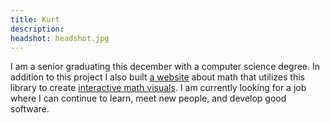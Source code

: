 ```yaml
---
title: Kurt
description:
headshot: headshot.jpg
---
```


I am a senior graduating this december with a computer science degree. In addition to this project I also built <a href="https://wumbo.net/" target="_blank" rel="nonoreferrer">a website</a> about math that utilizes this library to create <a href="https://wumbo.net/interactives/" target="_blank" rel="nonoreferrer">interactive math visuals</a>. I am currently looking for a job where I can continue to learn, meet new people, and develop good software.
